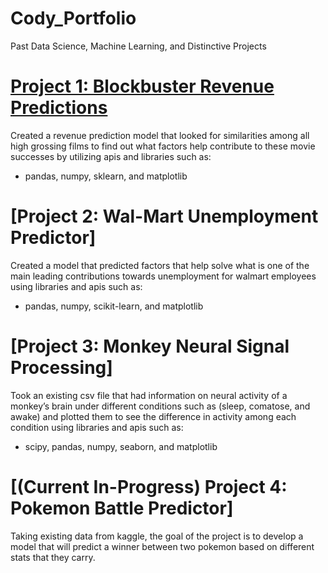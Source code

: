 # Cody_Portfolio
Past Data Science, Machine Learning, and Distinctive Projects

# [Project 1: Blockbuster Revenue Predictions](https://github.com/Gideo562/BlockBusterRevenue.git) 
Created a revenue prediction model that looked for similarities among all high grossing films to
find out what factors help contribute to these movie successes by utilizing apis and libraries such as:
* pandas, numpy, sklearn, and matplotlib

# [Project 2: Wal-Mart Unemployment Predictor]
Created a model that predicted factors that help solve what is one of the main leading
contributions towards unemployment for walmart employees using libraries and apis such as:
* pandas, numpy, scikit-learn, and matplotlib

# [Project 3: Monkey Neural Signal Processing]
Took an existing csv file that had information on neural activity of a monkey’s brain under different conditions such as 
(sleep, comatose, and awake) and plotted them to see the difference in activity among each condition 
using libraries and apis such as: 
* scipy, pandas, numpy, seaborn, and matplotlib 

# [(Current In-Progress) Project 4: Pokemon Battle Predictor]
Taking existing data from kaggle, the goal of the project is to develop a model that will predict a winner between 
two pokemon based on different stats that they carry.
